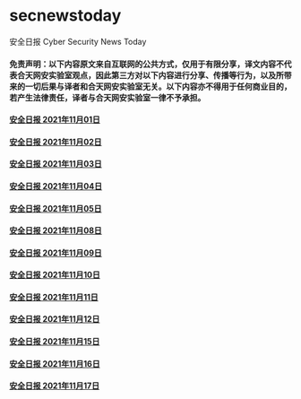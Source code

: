 # secnewstoday

安全日报 Cyber Security News Today

#### 免责声明：以下内容原文来自互联网的公共方式，仅用于有限分享，译文内容不代表合天网安实验室观点，因此第三方对以下内容进行分享、传播等行为，以及所带来的一切后果与译者和合天网安实验室无关。以下内容亦不得用于任何商业目的，若产生法律责任，译者与合天网安实验室一律不予承担。

#### [安全日报 2021年11月01日](https://github.com/hetianlab/secnewstoday/blob/master/Nov.2021/secnews-20211101.md)
#### [安全日报 2021年11月02日](https://github.com/hetianlab/secnewstoday/blob/master/Nov.2021/secnews-20211102.md)
#### [安全日报 2021年11月03日](https://github.com/hetianlab/secnewstoday/blob/master/Nov.2021/secnews-20211103.md)
#### [安全日报 2021年11月04日](https://github.com/hetianlab/secnewstoday/blob/master/Nov.2021/secnews-20211104.md)
#### [安全日报 2021年11月05日](https://github.com/hetianlab/secnewstoday/blob/master/Nov.2021/secnews-20211105.md)
#### [安全日报 2021年11月08日](https://github.com/hetianlab/secnewstoday/blob/master/Nov.2021/secnews-20211108.md)
#### [安全日报 2021年11月09日](https://github.com/hetianlab/secnewstoday/blob/master/Nov.2021/secnews-20211109.md)
#### [安全日报 2021年11月10日](https://github.com/hetianlab/secnewstoday/blob/master/Nov.2021/secnews-20211110.md)
#### [安全日报 2021年11月11日](https://github.com/hetianlab/secnewstoday/blob/master/Nov.2021/secnews-20211111.md)
#### [安全日报 2021年11月12日](https://github.com/hetianlab/secnewstoday/blob/master/Nov.2021/secnews-20211112.md)
#### [安全日报 2021年11月15日](https://github.com/hetianlab/secnewstoday/blob/master/Nov.2021/secnews-20211115.md)
#### [安全日报 2021年11月16日](https://github.com/hetianlab/secnewstoday/blob/master/Nov.2021/secnews-20211116.md)
#### [安全日报 2021年11月17日](https://github.com/hetianlab/secnewstoday/blob/master/Nov.2021/secnews-20211117.md)
